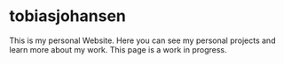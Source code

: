# tobiasjohansen

This is my personal Website. Here you can see my personal projects and learn more about my work.
This page is a work in progress.
